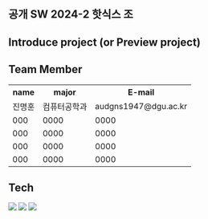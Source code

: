 ## 공개 SW 2024-2 핫식스 조 
<h2>Introduce project (or Preview project)</h2>

<h2>Team Member</h2>
  <table>
    <tr>
      <th scope=col>name</th>
      <th scope=col>major</th>
      <th scope=col>E-mail</th>
    </tr>
    <tr>
      <td>진명훈</td>
      <td>컴퓨터공학과</td>
      <td>audgns1947@dgu.ac.kr</td>
    </tr>
    <tr>
      <td>000</td>
      <td>0000</td>
      <td>0000</td>
    </tr>
    <tr>
      <td>000</td>
      <td>0000</td>
      <td>0000</td>
    </tr>
    <tr>
      <td>000</td>
      <td>0000</td>
      <td>0000</td>
    </tr>
    <tr>
      <td>000</td>
      <td>0000</td>
      <td>0000</td>
    </tr>
  </table>

<h2>Tech</h2>

<img src="https://img.shields.io/badge/Github-000000?style=flat-square&logo=github&logoColor=white"/> <img src="https://img.shields.io/badge/SpringBoot-98dd6d?style=flat-square&logo=SpringBoot&logoColor=white"/> <img src="https://img.shields.io/badge/React-ff0101?style=flat-square&logo=React&logoColor=white"/>



